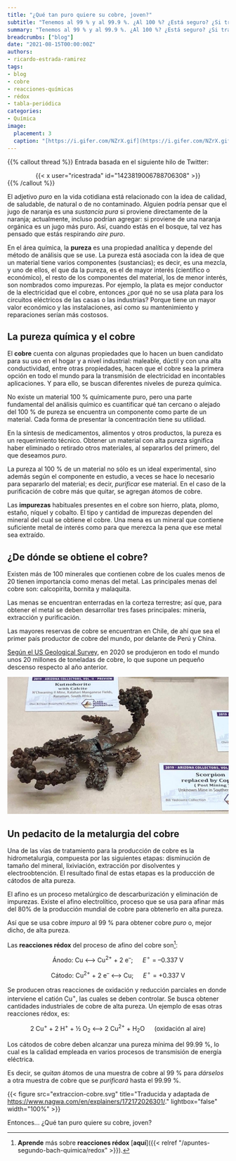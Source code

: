 ```yaml
---
title: "¿Qué tan puro quiere su cobre, joven?"
subtitle: "Tenemos al 99 % y al 99.9 %. ¿Al 100 %? ¿Está seguro? ¿Si trae para pagar? Va a tardar un poquito"
summary: "Tenemos al 99 % y al 99.9 %. ¿Al 100 %? ¿Está seguro? ¿Si trae para pagar? Va a tardar un poquito."
breadcrumbs: ["blog"]
date: "2021-08-15T00:00:00Z"
authors:
- ricardo-estrada-ramirez
tags:
- blog
- cobre
- reacciones-químicas
- rédox
- tabla-periódica
categories:
- Química
image:
  placement: 3
  caption: "[https://i.gifer.com/NZrX.gif](https://i.gifer.com/NZrX.gif)"
---
```


{{% callout thread %}}
Entrada basada en el siguiente hilo de Twitter:
<div align="center">
{{< x user="ricestrada" id="1423819006788706308" >}}
</div>
{{% /callout %}}

El adjetivo *puro* en la vida cotidiana está relacionado con la idea de calidad, de saludable, de natural o de no contaminado. Alguien podría pensar que el jugo de naranja es una *sustancia pura* si proviene directamente de la naranja; actualmente, incluso podrían agregar: si proviene de una naranja orgánica es un jugo más puro. Así, cuando estás en el bosque, tal vez has pensado que estás respirando *aire puro*.

En el área química, la **pureza** es una propiedad analítica y depende del método de análisis que se use. La pureza está asociada con la idea de que un material tiene varios componentes (sustancias); es decir, es una mezcla, y uno de ellos, el que da la pureza, es el de mayor interés (científico o económico), el resto de los componentes del material, los de menor interés, son nombrados como impurezas. Por ejemplo, la plata es mejor conductor de la electricidad que el cobre, entonces ¿por qué no se usa plata para los circuitos eléctricos de las casas o las industrias? Porque tiene un mayor valor económico y las instalaciones, así como su mantenimiento y reparaciones serían más costosos.

## La pureza química y el cobre

El **cobre** cuenta con algunas propiedades que lo hacen un buen candidato para su uso en el hogar y a nivel industrial: maleable, dúctil y con una alta conductividad, entre otras propiedades, hacen que el cobre sea la primera opción en todo el mundo para la transmisión de electricidad en incontables aplicaciones. Y para ello, se buscan diferentes niveles de pureza química.

No existe un material 100 % químicamente puro, pero una parte fundamental del análisis químico es cuantificar qué tan cercano o alejado del 100 % de pureza se encuentra un componente como parte de un material. Cada forma de presentar la concentración tiene su utilidad.

En la síntesis de medicamentos, alimentos y otros productos, la pureza es un requerimiento técnico. Obtener un material con alta pureza significa haber eliminado o retirado otros materiales, al separarlos del primero, del que deseamos *puro*.

La pureza al 100 % de un material no sólo es un ideal experimental, sino además según el componente en estudio, a veces se hace lo necesario para separarlo del material; es decir, *purificar* ese material. En el caso de la purificación de cobre más que quitar, se agregan átomos de cobre.

Las **impurezas** habituales presentes en el cobre son hierro, plata, plomo, estaño, níquel y cobalto. El tipo y cantidad de impurezas dependen del mineral del cual se obtiene el cobre. Una mena es un mineral que contiene suficiente metal de interés como para que merezca la pena que ese metal sea extraído.

## ¿De dónde se obtiene el cobre?

Existen más de 100 minerales que contienen cobre de los cuales menos de 20 tienen importancia como menas del metal. Las principales menas del cobre son: calcopirita, bornita y malaquita.

Las menas se encuentran enterradas en la corteza terrestre; así que, para obtener el metal se deben desarrollar tres fases principales: minería, extracción y purificación.

Las mayores reservas de cobre se encuentran en Chile, de ahí que sea el primer país productor de cobre del mundo, por delante de Perú y China.

[Según el US Geological Survey](https://pubs.usgs.gov/periodicals/mcs2021/mcs2021.pdf), en 2020 se produjeron en todo el mundo unos 20 millones de toneladas de cobre, lo que supone un pequeño descenso respecto al año anterior.

![escorpion](escorpion.jpg "Escorpión sustituido por cobre. Foto: T. Crowder Collection. https://twitter.com/GeologyTime/status/1425108424098865152/photo/1")

## Un pedacito de la metalurgia del cobre

Una de las vías de tratamiento para la producción de cobre es la hidrometalurgia, compuesta por las siguientes etapas: disminución de tamaño del mineral, lixiviación, extracción por disolventes y electroobtención. El resultado final de estas etapas es la producción de cátodos de alta pureza.

El afino es un proceso metalúrgico de descarburización y eliminación de impurezas. Existe el afino electrolítico, proceso que se usa para afinar más del 80% de la producción mundial de cobre para obtenerlo en alta pureza.

Así que se usa cobre *impuro* al 99 % para obtener cobre *puro* o, mejor dicho, de alta pureza.

Las **reacciones rédox** del proceso de afino del cobre son[^1]:

[^1]: **Aprende** más sobre **reacciones rédox** [**aquí**]({{< relref "/apuntes-segundo-bach-quimica/redox" >}}).

<div align="center" style="margin-bottom: 1rem">
Ánodo: Cu ⟷ Cu<sup>2+</sup> + 2 e<sup>–</sup>; &emsp; <em>E</em><sup>&#x26AC;</sup> = –0.337 V
</div>
<div align="center" style="margin-bottom: 1rem">
Cátodo: Cu<sup>2+</sup> + 2 e<sup>–</sup> ⟷ Cu; &emsp; <em>E</em><sup>&#x26AC;</sup> = +0.337 V
</div>

Se producen otras reacciones de oxidación y reducción parciales en donde interviene el catión Cu<sup>+</sup>, las cuales se deben controlar. Se busca obtener cantidades industriales de cobre de alta pureza. Un ejemplo de esas otras reacciones rédox, es:

<div align="center" style="margin-bottom: 1rem">
2 Cu<sup>+</sup> + 2 H<sup>+</sup> + ½ O<sub>2</sub> ⟷ 2 Cu<sup>2+</sup> + H<sub>2</sub>O &emsp; (oxidación al aire)
</div>

Los cátodos de cobre deben alcanzar una pureza mínima del 99.99 %, lo cual es la calidad empleada en varios procesos de transmisión de energía eléctrica.

Es decir, se *quitan* átomos de una muestra de cobre al 99 % para *dárselos* a otra muestra de cobre que se *purificará* hasta el 99.99 %.

{{< figure src="extraccion-cobre.svg" title="Traducida y adaptada de https://www.nagwa.com/en/explainers/172172026301/." lightbox="false" width="100%" >}}

Entonces... ¿Qué tan puro quiere su cobre, joven?